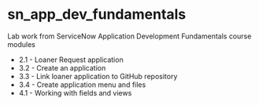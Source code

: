 # sn_app_dev_fundamentals
Lab work from ServiceNow Application Development Fundamentals course modules

* 2.1 - Loaner Request application
* 3.2 - Create an application
* 3.3 - Link loaner application to GitHub repository
* 3.4 - Create application menu and files
* 4.1 - Working with fields and views

